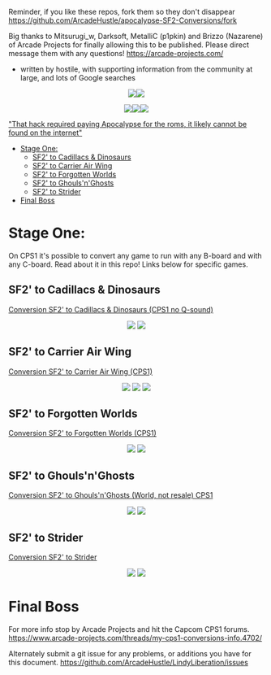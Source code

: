 Reminder, if you like these repos, fork them so they don't disappear https://github.com/ArcadeHustle/apocalypse-SF2-Conversions/fork

Big thanks to Mitsurugi_w, Darksoft, MetalliC (p1pkin) and Brizzo (Nazarene) of Arcade Projects for finally allowing this to be published. Please direct message them with any questions! https://arcade-projects.com/

- written by hostile, with supporting information from the community at large, and lots of Google searches

<p align="center">
<img src="https://github.com/ArcadeHustle/X3_USB_softmod/blob/master/walsdawg.jpeg"><img src="https://github.com/ArcadeHustle/X3_USB_softmod/blob/master/darksoft.jpeg">
</p>

<p align="center">
  <img src="https://github.com/ArcadeHustle/X3_USB_softmod/blob/master/arcadeprojects.jpeg"><img src="https://github.com/ArcadeHustle/X3_USB_softmod/blob/master/brizzo.jpeg"><img src="https://github.com/ArcadeHustle/X3_USB_softmod/blob/master/metallic.jpg">
</p>

["That hack required paying Apocalypse for the roms, it likely cannot be found on the internet"](https://www.arcade-projects.com/threads/my-cps1-conversions-info.4702/post-299673)

* [Stage One:](#stage-one)
   * [SF2' to Cadillacs &amp; Dinosaurs](#sf2-to-cadillacs--dinosaurs)
   * [SF2' to Carrier Air Wing](#sf2-to-carrier-air-wing)
   * [SF2' to Forgotten Worlds](#sf2-to-forgotten-worlds)
   * [SF2' to Ghouls'n'Ghosts](#sf2-to-ghoulsnghosts)
   * [SF2' to Strider](#sf2-to-strider)
* [Final Boss](#final-boss)

# Stage One:

On CPS1 it's possible to convert any game to run with any B-board and with any C-board. Read about it in this repo! Links below for specific games.<br>

## SF2' to Cadillacs & Dinosaurs
[Conversion SF2' to Cadillacs & Dinosaurs (CPS1 no Q-sound)](https://github.com/ArcadeHustle/apocalypse-SF2-Conversions/tree/main/Cadillacs)<br>	
<p align="center">
<img src="https://github.com/ArcadeHustle/apocalypse-SF2-Conversions/blob/master/imgs/cadillacs/0000.png">
<img src="https://github.com/ArcadeHustle/apocalypse-SF2-Conversions/blob/master/imgs/cadillacs/0001.png">
</p>

## SF2' to Carrier Air Wing
[Conversion SF2' to Carrier Air Wing (CPS1)](https://github.com/ArcadeHustle/apocalypse-SF2-Conversions/tree/main/CarrierAirWing)<br>
<p align="center">
<img src="https://github.com/ArcadeHustle/apocalypse-SF2-Conversions/blob/master/imgs/carrier/0005.png">
<img src="https://github.com/ArcadeHustle/apocalypse-SF2-Conversions/blob/master/imgs/carrier/0004.png">
<img src="https://github.com/ArcadeHustle/apocalypse-SF2-Conversions/blob/master/imgs/carrier/0000.png">
</p>

## SF2' to Forgotten Worlds
[Conversion SF2' to Forgotten Worlds (CPS1)](https://github.com/ArcadeHustle/apocalypse-SF2-Conversions/tree/main/ForgottenWorlds)<br>
<p align="center">
<img src="https://github.com/ArcadeHustle/apocalypse-SF2-Conversions/blob/master/imgs/forgotten/0000.png">
<img src="https://github.com/ArcadeHustle/apocalypse-SF2-Conversions/blob/master/imgs/forgotten/0001.png">
</p>

## SF2' to Ghouls'n'Ghosts
[Conversion SF2' to Ghouls'n'Ghosts (World, not resale) CPS1](https://github.com/ArcadeHustle/apocalypse-SF2-Conversions/tree/main/GhoulsNGhosts)<br>
<p align="center">
<img src="https://github.com/ArcadeHustle/apocalypse-SF2-Conversions/blob/master/imgs/ghouls/0001.jpeg">
<img src="https://github.com/ArcadeHustle/apocalypse-SF2-Conversions/blob/master/imgs/ghouls/0000.jpeg">
</p>

## SF2' to Strider
[Conversion SF2' to Strider](https://github.com/ArcadeHustle/apocalypse-SF2-Conversions/tree/main/Strider)<br>
<p align="center">
<img src="https://github.com/ArcadeHustle/apocalypse-SF2-Conversions/blob/master/imgs/strider/0001.png">
<img src="https://github.com/ArcadeHustle/apocalypse-SF2-Conversions/blob/master/imgs/strider/0002.png">
</p>

# Final Boss

For more info stop by Arcade Projects and hit the Capcom CPS1 forums.<br>
https://www.arcade-projects.com/threads/my-cps1-conversions-info.4702/

Alternately submit a git issue for any problems, or additions you have for this document. 
https://github.com/ArcadeHustle/LindyLiberation/issues

